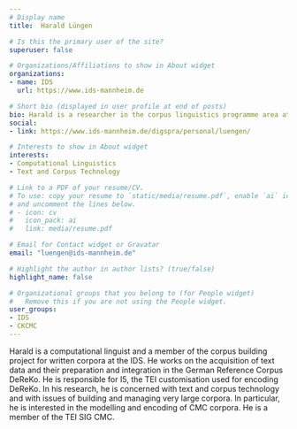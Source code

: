 ```yaml
---
# Display name
title:  Harald Lüngen

# Is this the primary user of the site?
superuser: false

# Organizations/Affiliations to show in About widget
organizations:
- name: IDS
  url: https://www.ids-mannheim.de

# Short bio (displayed in user profile at end of posts)
bio: Harald is a researcher in the corpus linguistics programme area at Leibniz-Institute for the German Language in Mannheim, Germany
social:
- link: https://www.ids-mannheim.de/digspra/personal/luengen/

# Interests to show in About widget
interests:
- Computational Linguistics
- Text and Corpus Technology

# Link to a PDF of your resume/CV.
# To use: copy your resume to `static/media/resume.pdf`, enable `ai` icons in `params.toml`, 
# and uncomment the lines below.
# - icon: cv
#   icon_pack: ai
#   link: media/resume.pdf

# Email for Contact widget or Gravatar
email: "luengen@ids-mannheim.de"

# Highlight the author in author lists? (true/false)
highlight_name: false

# Organizational groups that you belong to (for People widget)
#   Remove this if you are not using the People widget.
user_groups:
- IDS
- CKCMC 
---
```


Harald is a computational linguist and a member of the corpus building project for written corpora at the IDS. He works on the acquisition of text data and their preparation and integration in the German Reference Corpus DeReKo. He is responsible for I5, the TEI customisation used for encoding DeReKo. In his research, he is concerned with text and corpus technology and with issues of building and managing very large corpora. In particular, he is interested in the modelling and encoding of CMC corpora. He is a member of the TEI SIG CMC. 
